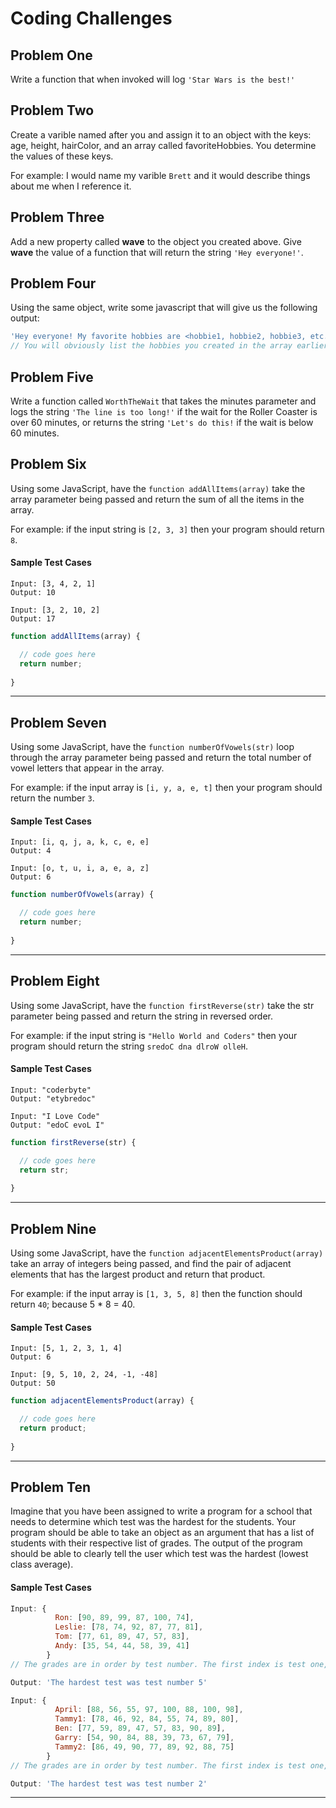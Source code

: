 # Coding Challenges

## Problem One
Write a function that when invoked will log `'Star Wars is the best!'`

## Problem Two
Create a varible named after you and assign it to an object with the keys: age, height, hairColor, and an array called favoriteHobbies. You determine the values of these keys.

For example: I would name my varible `Brett` and it would describe things about me when I reference it.

## Problem Three
Add a new property called **wave** to the object you created above. Give **wave** the value of a function that will return the string `'Hey everyone!'`.

## Problem Four
Using the same object, write some javascript that will give us the following output:
```JavaScript
'Hey everyone! My favorite hobbies are <hobbie1, hobbie2, hobbie3, etc.>'
// You will obviously list the hobbies you created in the array earlier.
```

## Problem Five
Write a function called `WorthTheWait` that takes the minutes parameter and logs the string `'The line is too long!'` if the wait for the Roller Coaster is over 60 minutes, or returns the string `'Let's do this!` if the wait is below 60 minutes.

## Problem Six
Using some JavaScript, have the `function addAllItems(array)` take the array parameter being passed and return the sum of all the items in the array. 

For example: if the input string is `[2, 3, 3]` then your program should return `8`. 

#### Sample Test Cases

```
Input: [3, 4, 2, 1]
Output: 10
```

```
Input: [3, 2, 10, 2]
Output: 17
```

```JavaScript
function addAllItems(array) { 

  // code goes here  
  return number; 
         
}
```
---

## Problem Seven
Using some JavaScript, have the `function numberOfVowels(str)` loop through the array parameter being passed and return the total number of vowel letters that appear in the array. 

For example: if the input array is `[i, y, a, e, t]` then your program should return the number `3`. 

#### Sample Test Cases

```
Input: [i, q, j, a, k, c, e, e]
Output: 4
```

```
Input: [o, t, u, i, a, e, a, z]
Output: 6
```

```JavaScript
function numberOfVowels(array) { 

  // code goes here  
  return number; 
         
}
```
---


## Problem Eight
Using some JavaScript, have the `function firstReverse(str)` take the str parameter being passed and return the string in reversed order. 

For example: if the input string is `"Hello World and Coders"` then your program should return the string `sredoC dna dlroW olleH`. 

#### Sample Test Cases

```
Input: "coderbyte"
Output: "etybredoc"
```

```
Input: "I Love Code"
Output: "edoC evoL I"
```

```JavaScript
function firstReverse(str) { 

  // code goes here  
  return str; 
         
}
```
---

## Problem Nine
Using some JavaScript, have the `function adjacentElementsProduct(array)` take an array of integers being passed, and find the pair of adjacent elements that has the largest product and return that product.

For example: if the input array is `[1, 3, 5, 8]` then the function should return `40`; because 5 * 8 = 40.

#### Sample Test Cases

```
Input: [5, 1, 2, 3, 1, 4]
Output: 6
```

```
Input: [9, 5, 10, 2, 24, -1, -48]
Output: 50
```

```JavaScript
function adjacentElementsProduct(array) { 

  // code goes here  
  return product; 
         
}
```
---

## Problem Ten
Imagine that you have been assigned to write a program for a school that needs to determine which test was the hardest for the students. Your program should be able to take an object as an argument that has a list of students with their respective list of grades. The output of the program should be able to clearly tell the user which test was the hardest (lowest class average).

#### Sample Test Cases

```javascript
Input: {
          Ron: [90, 89, 99, 87, 100, 74],
          Leslie: [78, 74, 92, 87, 77, 81],
          Tom: [77, 61, 89, 47, 57, 83],
          Andy: [35, 54, 44, 58, 39, 41]
        }
// The grades are in order by test number. The first index is test one, the second index is test 2, etc.

Output: 'The hardest test was test number 5'
```

```javascript
Input: {
          April: [88, 56, 55, 97, 100, 88, 100, 98],
          Tammy1: [78, 46, 92, 84, 55, 74, 89, 80],
          Ben: [77, 59, 89, 47, 57, 83, 90, 89],
          Garry: [54, 90, 84, 88, 39, 73, 67, 79],
          Tammy2: [86, 49, 90, 77, 89, 92, 88, 75]
        }
// The grades are in order by test number. The first index is test one, the second index is test 2, etc.

Output: 'The hardest test was test number 2'
```

---